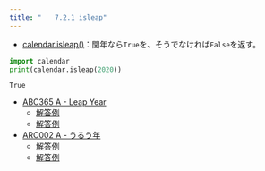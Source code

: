 ```yaml
---
title: "　　7.2.1 isleap"
---
```


* [calendar.isleap()](https://docs.python.org/ja/3/library/calendar.html#calendar.isleap)：閏年なら`True`を、そうでなければ`False`を返す。

```python:サンプルコード：sample_561.py
import calendar
print(calendar.isleap(2020))
```

```text:実行結果
True
```

- [ABC365 A - Leap Year](https://atcoder.jp/contests/abc365/tasks/abc365_a)
    - [解答例](https://atcoder.jp/contests/abc365/submissions/56764922)
    - [解答例](https://atcoder.jp/contests/abc365/submissions/56764806)
- [ARC002 A - うるう年](https://atcoder.jp/contests/arc002/tasks/arc002_1)
    - [解答例](https://atcoder.jp/contests/arc002/submissions/18083367)
    - [解答例](https://atcoder.jp/contests/arc002/submissions/15395380)